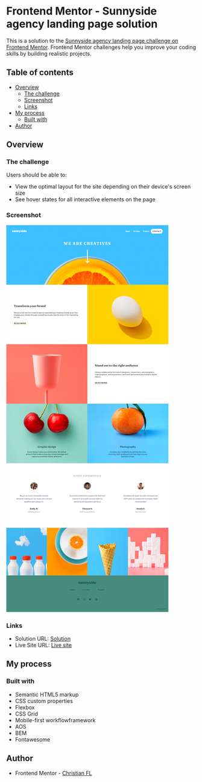 # Frontend Mentor - Sunnyside agency landing page solution

This is a solution to the [Sunnyside agency landing page challenge on Frontend Mentor](https://www.frontendmentor.io/challenges/sunnyside-agency-landing-page-7yVs3B6ef). Frontend Mentor challenges help you improve your coding skills by building realistic projects.

## Table of contents

- [Overview](#overview)
  - [The challenge](#the-challenge)
  - [Screenshot](#screenshot)
  - [Links](#links)
- [My process](#my-process)
  - [Built with](#built-with)
- [Author](#author)

## Overview

### The challenge

Users should be able to:

- View the optimal layout for the site depending on their device's screen size
- See hover states for all interactive elements on the page

### Screenshot

![](./screenshot.jpg)

### Links

- Solution URL: [Solution](https://www.frontendmentor.io/solutions/sunnyside-agency-landing-page-cnvkGsonAp)
- Live Site URL: [Live site](https://beamish-elf-40089e.netlify.app/)

## My process

### Built with

- Semantic HTML5 markup
- CSS custom properties
- Flexbox
- CSS Grid
- Mobile-first workflowframework
- AOS
- BEM
- Fontawesome

## Author

- Frontend Mentor - [Christian FL](https://www.frontendmentor.io/profile/flchris)